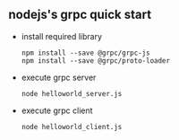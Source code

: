 ## nodejs's grpc quick start

- install required library
  ```
  npm install --save @grpc/grpc-js
  npm install --save @grpc/proto-loader
  ```

- execute grpc server
  ```
  node helloworld_server.js
  ```

- execute grpc client
  ```
  node helloworld_client.js
  ```